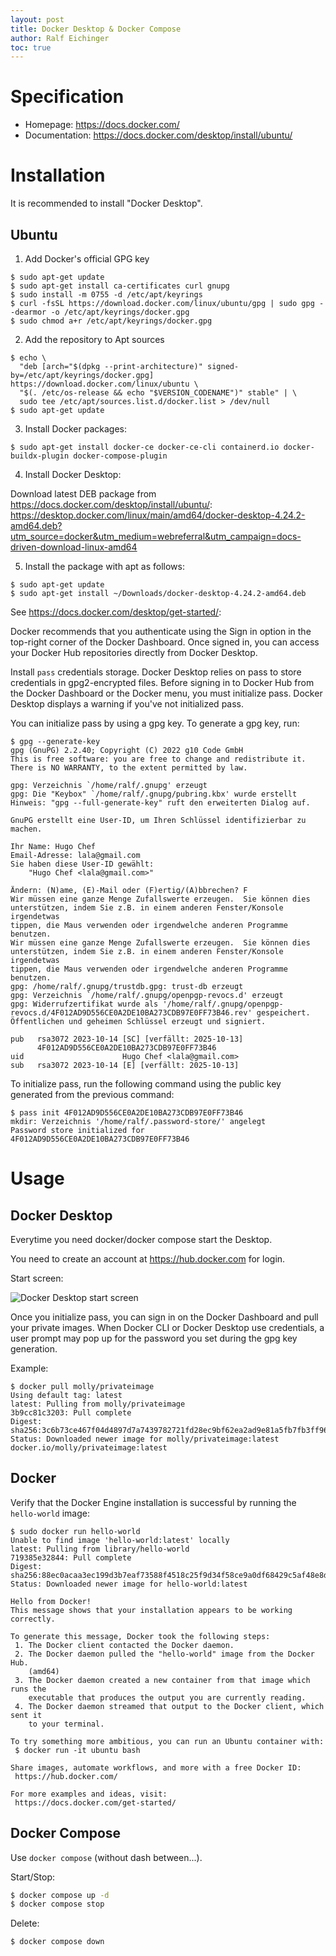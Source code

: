 ```yaml
---
layout: post
title: Docker Desktop & Docker Compose
author: Ralf Eichinger
toc: true
---
```


# Specification

* Homepage: <https://docs.docker.com/>
* Documentation: <https://docs.docker.com/desktop/install/ubuntu/>

# Installation

It is recommended to install "Docker Desktop".

## Ubuntu

1. Add Docker's official GPG key

```shell
$ sudo apt-get update
$ sudo apt-get install ca-certificates curl gnupg
$ sudo install -m 0755 -d /etc/apt/keyrings
$ curl -fsSL https://download.docker.com/linux/ubuntu/gpg | sudo gpg --dearmor -o /etc/apt/keyrings/docker.gpg
$ sudo chmod a+r /etc/apt/keyrings/docker.gpg
```

2. Add the repository to Apt sources

```shell
$ echo \
  "deb [arch="$(dpkg --print-architecture)" signed-by=/etc/apt/keyrings/docker.gpg] https://download.docker.com/linux/ubuntu \
  "$(. /etc/os-release && echo "$VERSION_CODENAME")" stable" | \
  sudo tee /etc/apt/sources.list.d/docker.list > /dev/null
$ sudo apt-get update
```

3. Install Docker packages:

```shell
$ sudo apt-get install docker-ce docker-ce-cli containerd.io docker-buildx-plugin docker-compose-plugin
```

4. Install Docker Desktop:

Download latest DEB package from <https://docs.docker.com/desktop/install/ubuntu/>: <https://desktop.docker.com/linux/main/amd64/docker-desktop-4.24.2-amd64.deb?utm_source=docker&utm_medium=webreferral&utm_campaign=docs-driven-download-linux-amd64>

5. Install the package with apt as follows:

```shell
$ sudo apt-get update
$ sudo apt-get install ~/Downloads/docker-desktop-4.24.2-amd64.deb
```

See <https://docs.docker.com/desktop/get-started/>:

Docker recommends that you authenticate using the Sign in option in the top-right corner of the Docker Dashboard.
Once signed in, you can access your Docker Hub repositories directly from Docker Desktop.

Install `pass` credentials storage. Docker Desktop relies on pass to store credentials
in gpg2-encrypted files. Before signing in to Docker Hub from the Docker Dashboard or the Docker menu,
you must initialize pass. Docker Desktop displays a warning if you've not initialized pass.

You can initialize pass by using a gpg key. To generate a gpg key, run:

```shell
$ gpg --generate-key
gpg (GnuPG) 2.2.40; Copyright (C) 2022 g10 Code GmbH
This is free software: you are free to change and redistribute it.
There is NO WARRANTY, to the extent permitted by law.

gpg: Verzeichnis `/home/ralf/.gnupg' erzeugt
gpg: Die "Keybox" `/home/ralf/.gnupg/pubring.kbx' wurde erstellt
Hinweis: "gpg --full-generate-key" ruft den erweiterten Dialog auf.

GnuPG erstellt eine User-ID, um Ihren Schlüssel identifizierbar zu machen.

Ihr Name: Hugo Chef
Email-Adresse: lala@gmail.com
Sie haben diese User-ID gewählt:
    "Hugo Chef <lala@gmail.com>"

Ändern: (N)ame, (E)-Mail oder (F)ertig/(A)bbrechen? F
Wir müssen eine ganze Menge Zufallswerte erzeugen.  Sie können dies
unterstützen, indem Sie z.B. in einem anderen Fenster/Konsole irgendetwas
tippen, die Maus verwenden oder irgendwelche anderen Programme benutzen.
Wir müssen eine ganze Menge Zufallswerte erzeugen.  Sie können dies
unterstützen, indem Sie z.B. in einem anderen Fenster/Konsole irgendetwas
tippen, die Maus verwenden oder irgendwelche anderen Programme benutzen.
gpg: /home/ralf/.gnupg/trustdb.gpg: trust-db erzeugt
gpg: Verzeichnis `/home/ralf/.gnupg/openpgp-revocs.d' erzeugt
gpg: Widerrufzertifikat wurde als '/home/ralf/.gnupg/openpgp-revocs.d/4F012AD9D556CE0A2DE10BA273CDB97E0FF73B46.rev' gespeichert.
Öffentlichen und geheimen Schlüssel erzeugt und signiert.

pub   rsa3072 2023-10-14 [SC] [verfällt: 2025-10-13]
      4F012AD9D556CE0A2DE10BA273CDB97E0FF73B46
uid                      Hugo Chef <lala@gmail.com>
sub   rsa3072 2023-10-14 [E] [verfällt: 2025-10-13]
```

To initialize pass, run the following command using the public key generated from the previous command:

```shell
$ pass init 4F012AD9D556CE0A2DE10BA273CDB97E0FF73B46
mkdir: Verzeichnis '/home/ralf/.password-store/' angelegt
Password store initialized for 4F012AD9D556CE0A2DE10BA273CDB97E0FF73B46
```
# Usage

## Docker Desktop

Everytime you need docker/docker compose start the Desktop.

You need to create an account at <https://hub.docker.com> for login.

Start screen:

![Docker Desktop start screen](/home/ralf/DEV/github.com/datazuul/datazuul.github.io/assets/topics/development/docker/docker-desktop-first-start.jpg)

Once you initialize pass, you can sign in on the Docker Dashboard and pull your private images.
When Docker CLI or Docker Desktop use credentials, a user prompt may pop up for the password
you set during the gpg key generation.

Example:

```shell
$ docker pull molly/privateimage
Using default tag: latest
latest: Pulling from molly/privateimage
3b9cc81c3203: Pull complete 
Digest: sha256:3c6b73ce467f04d4897d7a7439782721fd28ec9bf62ea2ad9e81a5fb7fb3ff96
Status: Downloaded newer image for molly/privateimage:latest
docker.io/molly/privateimage:latest
```
## Docker

Verify that the Docker Engine installation is successful by running the `hello-world` image:

```shell
$ sudo docker run hello-world
Unable to find image 'hello-world:latest' locally
latest: Pulling from library/hello-world
719385e32844: Pull complete 
Digest: sha256:88ec0acaa3ec199d3b7eaf73588f4518c25f9d34f58ce9a0df68429c5af48e8d
Status: Downloaded newer image for hello-world:latest

Hello from Docker!
This message shows that your installation appears to be working correctly.

To generate this message, Docker took the following steps:
 1. The Docker client contacted the Docker daemon.
 2. The Docker daemon pulled the "hello-world" image from the Docker Hub.
    (amd64)
 3. The Docker daemon created a new container from that image which runs the
    executable that produces the output you are currently reading.
 4. The Docker daemon streamed that output to the Docker client, which sent it
    to your terminal.

To try something more ambitious, you can run an Ubuntu container with:
 $ docker run -it ubuntu bash

Share images, automate workflows, and more with a free Docker ID:
 https://hub.docker.com/

For more examples and ideas, visit:
 https://docs.docker.com/get-started/
```

## Docker Compose

Use `docker compose` (without dash between...).

Start/Stop:

```sh
$ docker compose up -d
$ docker compose stop
```

Delete:

```sh
$ docker compose down
```

